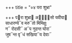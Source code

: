 +++
title = "०४ परा शुभ्रा"

+++
प᳓रा शुभ्रा᳓ अया᳐᳓सो यवीया᳓  
साधारण्ये᳓व मरु᳓तो मिमिक्षुः  
न᳓ रोदसी᳓ अ᳓प नुदन्त घोरा᳓  
जुष᳓न्त वृ᳓धं सखिया᳓य देवाः᳓